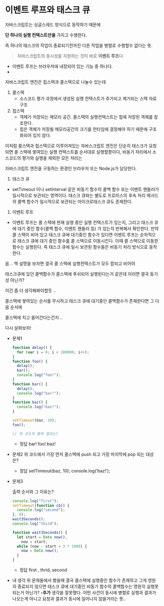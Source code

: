# 이벤트 루프와 태스크 큐

자바스크립트는 싱글스레드 방식으로 동작하기 때문에

**단 하나의 실행 컨텍스트만을** 가지고 수행한다.

즉 하나의 태스크의 작업이 종료되기전까진 다른 작업을 병렬로 수행할수 없다는 뜻.

> 자바스크립트의 동시성을 지원하는 것이 바로 **이벤트 루프**다.

- 이벤트 루프는 브라우저에 내장되어 있는 기능 중 하나다.
-

자바스크립트 엔진은 힙스택과 콜스택으로 나눌수 있는데

1. 콜스택
   - 소스코드 평가 과정에서 생성된 실행 컨텍스트가 추가되고 제거되는 스택 자료구조
2. 힙스택
   - 객체가 저장되는 메모리 공간. 콜스택의 실행컨텍스트는 힙에 저장된 객체를 참조한다.
   - 힙은 객체가 저장될 메모리공간의 크기를 런타임에 결정해야 하기 때문에 구조화되어 있지 않다.

이처럼 콜스택과 힙스택으로 이루어져있는 자바스크립트 엔진은 단순히 태스크가 요청되면 콜 스택에 쌓여있는 실행 컨텍스트를 순서대로 실행할뿐이다, 비동기 처리에서 소스코드의 평가와 실행을 제외한 모든 처리는

자바스크립트 엔진을 구동하는 환경인 브라우저 또는 Node.js가 담당한다.

1. 태스크 큐

- setTimeout 이나 setInterval 같은 비동기 함수의 콜백 함수 또는 이벤트 핸들러가 일시적으로 보관되는 영역이다. 태스크 큐와는 별도로 프로미스의 후속 처리 메서드의 콜백 함수가 일시적으로 보관되는 마이크로태스크 큐도 존재한다.

1. 이벤트 루프

- 이벤트 루프는 콜 스택에 현재 실행 중인 실행 컨텍스트가 있는지, 그리고 태스크 큐에 대기 중인 함수(콜백 함수, 이벤트 핸들러 등) 가 있는지 반복해서 확인한다. 만약 콜 스택이 비어 있고 태스크 큐에 대기중인 함수가 있다면 이벤트 루프는 순차적으로 태스크 큐에 대기 중인 함수를 콜 스택으로 이동시킨다. 이때 콜 스택으로 이동한 함수는 실행된다. 즉 태스크 큐에 일시 보관된 함수들은 비동기 처리 방식으로 동작한다.

음 .. 책 설명을 보자면 결국 콜 스택에 실행컨텍스트가 모두 팝되고 비어야

태스크큐에 있던 콜백함수가 콜스택에 푸쉬되어 실행된다는거 같은데 이러면 결국 동기성 아닌가?

이건 좀 더 생각해봐야할듯 ..

콜스택에 쌓여있는 순서를 무시하고 태스크 큐에 대기중인 콜백함수가 존재한다면 그 다음 순서에

콜스택에 치고 들어간다는건지 ..

다시 살펴보자!

- 문제1
  ```jsx
  function delay() {
    for (var i = 0; i < 100000; i++);
  }
  function foo() {
    delay();
    bar();
    console.log("foo!");
  }
  function bar() {
    delay();
    console.log("bar!");
  }
  function baz() {
    console.log("baz!");
  }

  setTimeout(baz, 10);
  foo();

  // 위 코드의 출력 결과는?
  ```
  - 정답
    bar!
    foo!
    baz!
- 문제2
  위 코드에서 가장 먼저 콜스택에 push 되고 가장 마지막에 pop 되는 대상은?
  - 정답
    setTimeout(baz, 10);
    console.log(’baz!’);
- 문제3

  출력 순서와 그 이유는?

  ```jsx
  console.log("first");
  setTimeout(function cb() {
    console.log("second");
  }, 0);
  wait3Seconds();
  console.log("third");

  function wait3Seconds() {
    let start = Date.now(),
      now = start;
    while (now - start < 3 * 1000) {
      now = Date.now();
    }
  }
  ```

  - 정답
    first , thrid, second

- 내 생각
  위 문제들에서 봤을때 결국 콜스택에 실행중인 함수가 존재하고 그게 영원히 종료되지 않으면
  태스크 큐에 대기중인 비동기 함수의 콜백함수는 영원히 실행못되는거 아닌가?
  **-추가**
  생각을 잘못했다. 어떤 사건이 동시에 병렬로 실행과 결과가 나오는게 아니고
  요청과 결과가 동시에 일어나지 않을거라는 뜻..

